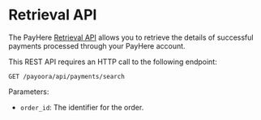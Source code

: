 # Retrieval API

The PayHere [Retrieval API](https://support.payhere.lk/api-&-mobile-sdk/retrieval-api) allows you to retrieve the details of successful payments processed through your PayHere account.

This REST API requires an HTTP call to the following endpoint:

```http request
GET /payoora/api/payments/search
```

Parameters:

- `order_id`: The identifier for the order.



